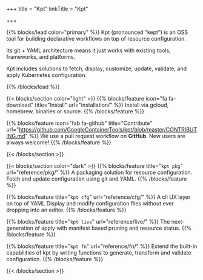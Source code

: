 +++
title = "Kpt"
linkTitle = "Kpt"

+++

{{% blocks/lead color="primary" %}}
Kpt (pronounced “kept”) is an OSS tool for building declarative workflows
on top of resource configuration.

Its git + YAML architecture means it just works with existing tools,
frameworks, and platforms.

Kpt includes solutions to fetch, display, customize, update, validate, and
apply Kubernetes configuration.

{{% /blocks/lead %}}

{{< blocks/section color="light" >}}
{{% blocks/feature icon="fa fa-download" title="Install" url="installation/" %}}
Install via gcloud, homebrew, binaries or source.
{{% /blocks/feature %}}

{{% blocks/feature icon="fab fa-github" title="Contribute" url="https://github.com/GoogleContainerTools/kpt/blob/master/CONTRIBUTING.md" %}}
We use a pull request workflow on **GitHub**. New users are always welcome!
{{% /blocks/feature %}}

{{< /blocks/section >}}

{{< blocks/section color="dark" >}}
{{% blocks/feature title="`kpt pkg`" url="reference/pkg/" %}}
A packaging solution for resource configuration.
Fetch and update configuration using git and YAML.
{{% /blocks/feature %}}

{{% blocks/feature title="`kpt cfg`" url="reference/cfg/" %}}
A cli UX layer on top of YAML
Display and modify configuration files without ever dropping into an editor.
{{% /blocks/feature %}}

{{% blocks/feature title="`kpt live`" url="reference/live/" %}}
The next-generation of apply with manifest based pruning and resource
status.
{{% /blocks/feature %}}

{{% blocks/feature title="`kpt fn`" url="reference/fn/" %}}
Extend the built-in capabilities of kpt by writing functions to generate,
transform and validate configuration.
{{% /blocks/feature %}}

{{< /blocks/section >}}
